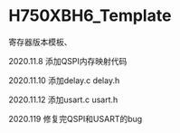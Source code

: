 # H750XBH6_Template
寄存器版本模板、

2020.11.8 添加QSPI内存映射代码

2020.11.10 添加delay.c delay.h

2020.11.12 添加usart.c usart.h

2020.119 修复完QSPI和USART的bug
